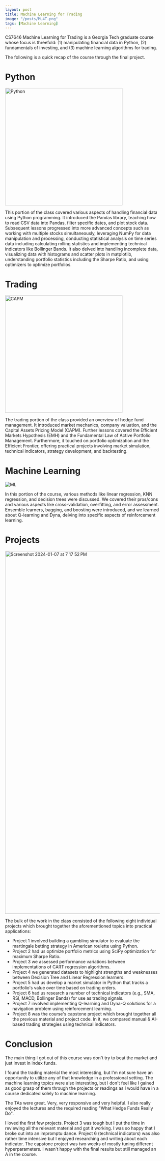 ```yaml
---
layout: post
title: Machine Learning for Trading
image: "/posts/ML4T.png"
tags: [Machine Learning]
---
```


CS7646 Machine Learning for Trading is a Georgia Tech graduate course whose focus is threefold: (1) manipulating financial data in Python, (2) fundamentals of investing, and (3) machine learning algorithms for trading.

The following is a quick recap of the course through the final project.

# Python
<img width="382" alt="Python" src="https://github.com/chris-delgado/chris-delgado.github.io/assets/19756136/7e00a709-5dc7-4231-9961-f4178bdef251">

This portion of the class covered various aspects of handling financial data using Python programming. It introduced the Pandas library, teaching how to read CSV data into Pandas, filter specific dates, and plot stock data. Subsequent lessons progressed into more advanced concepts such as working with multiple stocks simultaneously, leveraging NumPy for data manipulation and processing, conducting statistical analysis on time series data including calculating rolling statistics and implementing technical indicators like Bollinger Bands. It also delved into handling incomplete data, visualizing data with histograms and scatter plots in matplotlib, understanding portfolio statistics including the Sharpe Ratio, and using optimizers to optimize portfolios.

# Trading
<img width="382" alt="CAPM" src="https://github.com/chris-delgado/chris-delgado.github.io/assets/19756136/d960b154-4ae0-4843-ab3d-e29065f219d0">


The trading portion of the class provided an overview of hedge fund management. It introduced market mechanics, company valuation, and the Capital Assets Pricing Model (CAPM). Further lessons covered the Efficient Markets Hypothesis (EMH) and the Fundamental Law of Active Portfolio Management. Furthermore, it touched on portfolio optimization and the Efficient Frontier, offering practical projects involving market simulation, technical indicators, strategy development, and backtesting.

# Machine Learning
![ML](https://github.com/chris-delgado/chris-delgado.github.io/assets/19756136/d3d4bda2-0eca-42d1-b390-762682abe751)

In this portion of the course, various methods like linear regression, KNN regression, and decision trees were discussed. We covered their pros/cons and various aspects like cross-validation, overfitting, and error assessment. Ensemble learners, bagging, and boosting were introduced, and we learned about Q-learning and Dyna, delving into specific aspects of reinforcement learning.

# Projects
<img width="1181" alt="Screenshot 2024-01-07 at 7 17 52 PM" src="https://github.com/chris-delgado/chris-delgado.github.io/assets/19756136/58e921ea-21a1-405b-8dad-43757a03eb7d">

The bulk of the work in the class consisted of the following eight individual projects which brought together the aforementioned topics into practical applications:
- Project 1 involved building a gambling simulator to evaluate the martingale betting strategy in American roulette using Python.
- Project 2 had us optimize portfolio metrics using SciPy optimization for maximum Sharpe Ratio.
- Project 3 we assessed performance variations between implementations of CART regression algorithms.
- Project 4 we generated datasets to highlight strengths and weaknesses between Decision Tree and Linear Regression learners.
- Project 5 had us develop a market simulator in Python that tracks a portfolio's value over time based on trading orders.
- Project 6 had us research a number of technical indicators (e.g., SMA, RSI, MACD, Bollinger Bands) for use as trading signals.
- Project 7 involved implementing Q-learning and Dyna-Q solutions for a navigation problem using reinforcement learning.
- Project 8 was the course's capstone project which brought together all the previous material and project code. In it, we compared manual & AI-based trading strategies using technical indicators.

# Conclusion
The main thing I got out of this course was don't try to beat the market and just invest in index funds.

I found the trading material the most interesting, but I'm not sure have an opportunity to utilize any of that knowledge in a professional setting. The machine learning topics were also interesting, but I don't feel like I gained as good grasp of them through the projects or readings as I would have in a course dedicated solely to machine learning.

The TAs were great. Very, very responsive and very helpful. I also really enjoyed the lectures and the required reading "What Hedge Funds Really Do".

I loved the first few projects. Project 3 was tough but I put the time in reviewing all the relevant material and got it working. I was so happy that I broke out into an impromptu dance. Project 6 (technical indicators) was also rather time intensive but I enjoyed researching and writing about each indicator. The capstone project was two weeks of mostly tuning different hyperparameters. I wasn't happy with the final results but still managed an A in the course.
